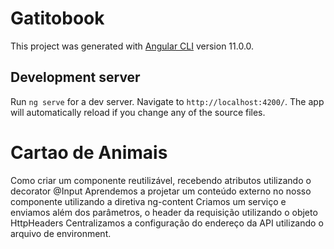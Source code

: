 # Gatitobook

This project was generated with [Angular CLI](https://github.com/angular/angular-cli) version 11.0.0.

## Development server

Run `ng serve` for a dev server. Navigate to `http://localhost:4200/`. The app will automatically reload if you change any of the source files.

# Cartao de Animais

Como criar um componente reutilizável, recebendo atributos utilizando o decorator @Input
Aprendemos a projetar um conteúdo externo no nosso componente utilizando a diretiva ng-content
Criamos um serviço e enviamos além dos parâmetros, o header da requisição utilizando o objeto HttpHeaders
Centralizamos a configuração do endereço da API utilizando o arquivo de environment.
